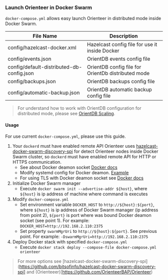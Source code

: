 ### Launch Orienteer in Docker Swarm

`docker-compose.yml` allows easy launch Orienteer in distributed mode inside Docker Swarm.

| File Name                                 | Description                                        |
|-------------------------------------------|----------------------------------------------------|
| config/hazelcast-docker.xml               | Hazelcast config file for use it inside Docker     |
| config/events.json                        | OrientDB events config file                        |
| config/default-distributed-db-config.json | OrientDB config file for OrientDb distributed mode |
| config/backups.json                       | OrientDB backups config file                       |
| config/automatic-backup.json              | OrientDB automatic backup config file              |


> For understand how to work with OrientDB configuration for distributed mode, please see [OrientDB Scaling](https://orientdb.com/docs/last/Distributed-Architecture.html "OrientDB Scaling").


#### Usage
For use current `docker-compose.yml`, please use this guide.
1. Your `dockerd` must have enabled remote API
    Orienteer uses [hazelcast-docker-swarm-discovery-spi](https://github.com/bitsofinfo/hazelcast-docker-swarm-discovery-spi) for detect Orienteer nodes inside Docker Swarm cluster, so `dockerd` must have enabled remote API for HTTP or HTTPS communication.
    * See about Docker deamon socket [Docker docs](https://docs.docker.com/engine/reference/commandline/dockerd/#daemon-socket-option)
    * Modify systemd config for Docker deamon. [Example](https://success.docker.com/article/how-do-i-enable-the-remote-api-for-dockerd)
    * For using TLS with Docker deamon socket see [Docker docs](https://docs.docker.com/engine/security/https/)
2. Initialize Docker Swarm manager
    * Execute `docker swarm init --advertise-addr ${host}`, where `${host}` is ip address of machine where command is executes
3. Modify `docker-compose.yml`
    * Set environment variable `DOCKER_HOST` to `http://${host}:${port}`, where `${host}` is ip address of Docker Swarm manager (ip address from point 2), `${port}` is port where was bound Docker deamon socket (see point 1).
    For example: `DOCKER_HOST=http://192.168.2.110:2375`
    * Set property `swarmMgrUri` to `http://${host}:${port}`. See previous point.
    For example: `-DswarmMgrUri=http://192.168.2.110:2375`
4. Deploy Docker stack with specified `docker-compose.yml`
    * Execute `docker stack deploy --compose-file docker-compose.yml orienteer`

> For more options see [hazelcast-docker-swarm-discovery-spi](https://github.com/bitsofinfo/hazelcast-docker-swarm-discovery-spi] and (Orienteeer)[https://github.com/OrienteerBAP/Orienteer)
